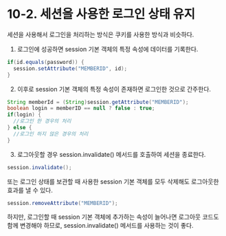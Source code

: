# 10-2. 세션을 사용한 로그인 상태 유지
세션을 사용해서 로그인을 처리하는 방식은 쿠키를 사용한 방식과 비슷하다.
1. 로그인에 성공하면 session 기본 객체의 특정 속성에 데이터를 기록한다.
```java
if(id.equals(password)) {
  session.setAttribute("MEMBERID", id);
}
```
2. 이후로 session 기본 객체의 특정 속성이 존재하면 로그인한 것으로 간주한다.
```java
String memberId = (String)session.getAttribute("MEMBERID");
boolean login = memberID == null ? false : true;
if(login) {
  //로그인 한 경우의 처리
} else {
  //로그인 하지 않은 경우의 처리
}
```
3. 로그아웃할 경우 session.invalidate() 메서드를 호출하여 세션을 종료한다.
```java
session.invalidate();
```
또는 로그인 상태를 보관할 때 사용한 session 기본 객체를 모두 삭제해도 로그아웃한 효과를 낼 수 있다.
```java
session.removeAttribute("MEMBERID");
```
하지만, 로그인할 때 session 기본 객체에 추가하는 속성이 늘어나면 로그아웃 코드도 함께 변경해야 하므로,
session.invalidate() 메서드를 사용하는 것이 좋다.
